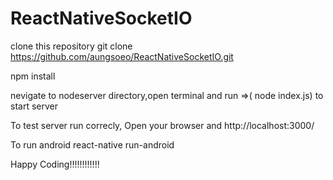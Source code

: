 # ReactNativeSocketIO

clone this repository git clone https://github.com/aungsoeo/ReactNativeSocketIO.git

npm install

nevigate to nodeserver directory,open terminal and run =>( node index.js) to start server

To test server run correcly, Open your browser and http://localhost:3000/

To run android react-native run-android


Happy Coding!!!!!!!!!!!!
